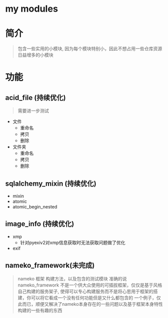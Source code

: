 # my modules

# 简介

> 包含一些实用的小模块, 因为每个模块特别小，因此不想占用一些仓库资源
> 日益增多的小模块


# 功能
## acid_file (持续优化)

> 需要进一步测试

- 文件
  - 重命名
  - 拷贝
  - 删除
- 文件夹
  - 重命名
  - 拷贝
  - 删除

## sqlalchemy_mixin (持续优化)

- mixin
- atomic
- atomic_begin_nested

## image_info (持续优化)

- xmp
  - 针对pyexiv2对xmp信息获取时无法获取问题做了优化
- exif

## nameko_framework(未完成)

> nameko 框架 构建方法，以及包含的测试模块
> 准确的说nameko_framework 不是一个供大众使用的可插拔框架，仅仅是基于风格自己构建的服务架子, 
> 使得可以专心构建服务而不是将心思用于框架的搭建，你可以将它看成一个没有任何功能但是又什么都包含的
> 一个例子，仅此而已，顺便又解决了nameko本身存在的一些问题以及基于框架本身特性构建的一些有趣的东西

